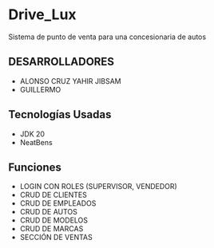 # Drive_Lux
Sistema de punto de venta para una concesionaria de autos

## DESARROLLADORES

* ALONSO CRUZ YAHIR JIBSAM
* GUILLERMO

## Tecnologías Usadas

* JDK 20
* NeatBens

## Funciones

* LOGIN CON ROLES (SUPERVISOR, VENDEDOR)
* CRUD DE CLIENTES
* CRUD DE EMPLEADOS
* CRUD DE AUTOS
* CRUD DE MODELOS
* CRUD DE MARCAS
* SECCIÓN DE VENTAS


